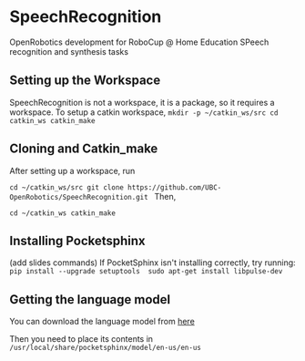 # SpeechRecognition
OpenRobotics development for RoboCup @ Home Education SPeech recognition and synthesis tasks

## Setting up the Workspace
SpeechRecognition is not a workspace, it is a package, so it requires a workspace.
To setup a catkin workspace, 
`mkdir -p ~/catkin_ws/src
cd catkin_ws
catkin_make`

## Cloning and Catkin_make
After setting up a workspace, run

`cd ~/catkin_ws/src
git clone https://github.com/UBC-OpenRobotics/SpeechRecognition.git
`
Then,

`cd ~/catkin_ws
catkin_make`



## Installing Pocketsphinx
(add slides commands)
If PocketSphinx isn't installing correctly, try running:
`pip install --upgrade setuptools 
sudo apt-get install libpulse-dev
`
## Getting the language model

You can download the language model from [here](https://sourceforge.net/projects/cmusphinx/files/Acoustic%20and%20Language%20Models/Archive/US%20English%20HUB4WSJ%20Acoustic%20Model/)

Then you need to place its contents in `/usr/local/share/pocketsphinx/model/en-us/en-us`

